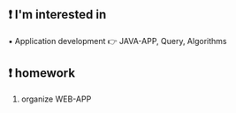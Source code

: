 ## ❗ I'm interested in
▪️ Application development 👉 JAVA-APP, Query, Algorithms

## ❗ homework
1. organize WEB-APP
